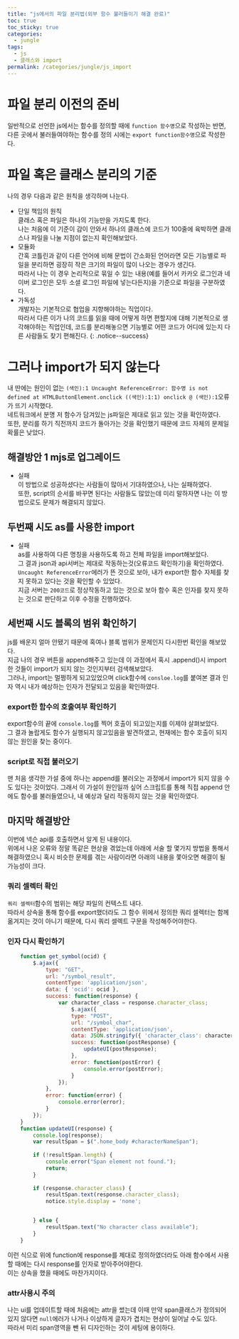 ```yaml
---
title: "js에서의 파일 분리법(외부 함수 불러들이기 해결 완료)"
toc: true
toc_sticky: true
categories:
  - jungle
tags:
  - js
  - 클래스와 import
permalink: /categories/jungle/js_import
---
```

# 파일 분리 이전의 준비
일반적으로 선언한 js에서는 함수를 정의할 때에 `function 함수명`으로 작성하는 반면, 다른 곳에서 불러들여야하는 함수를 정의 시에는 `export function함수명`으로 작성한다.<br>
# 파일 혹은 클래스 분리의 기준
나의 경우 다음과 같은 원칙을 생각하며 나눈다.

- 단일 책임의 원칙<br>
클래스 혹은 파일은 하나의 기능만을 가지도록 한다.<br>
나는 처음에 이 기준이 감이 안와서 하나의 클래스에 코드가 100줄에 육박하면 클래스나 파일을 나눌 지점이 없는지 확인해보았다.
- 모듈화<br>
간혹 코틀린과 같이 다른 언어에 비해 문법이 간소화된 언어라면 모든 기능별로 파일을 분리하면 굉장히 작은 크기의 파일이 많이 나오는 경우가 생긴다.<br>
따라서 나는 이 경우 논리적으로 묶일 수 있는 내용(예를 들어서 카카오 로그인과 네이버 로그인은 모두 소셜 로그인 파일에 넣는다든지)을 기준으로 파일을 구분하였다.
- 가독성<br>
개발자는 기본적으로 협업을 지향해야하는 직업이다.<br>
따라서 다른 이가 나의 코드를 읽을 때에 어떻게 하면 편할지에 대해 기본적으로 생각해야하는 직업인데, 코드를 분리해놓으면 기능별로 어떤 코드가 어디에 있는지 다른 사람들도 찾기 편해진다.
{: .notice--success}
# 그러나 import가 되지 않는다
내 딴에는 원인이 없는 `(색인):1 Uncaught ReferenceError: 함수명 is not defined
    at HTMLButtonElement.onclick ((색인):1:1)
onclick @ (색인):1`오류가 뜨기 시작했다.<br>
네트워크에서 분명 저 함수가 담겨있는 js파일은 제대로 읽고 있는 것을 확인하였다.<br>
또한, 분리를 하기 직전까지 코드가 돌아가는 것을 확인했기 때문에 코드 자체의 문제일 확률은 낮았다.
## 해결방안 1 mjs로 업그레이드
- 실패<br>
이 방법으로 성공하셨다는 사람들이 많아서 기대하였으나, 나는 실패하였다.<br>
또한, script의 순서를 바꾸면 된다는 사람들도 많았는데 미리 말하자면 나는 이 방법으로도 문제가 해결되지 않았다.
## 두번째 시도 as를 사용한 import
- 실패<br>
as를 사용하여 다른 명칭을 사용하도록 하고 전체 파일을 import해보았다.<br>
그 결과 json과 api서버는 제대로 작동하는것(오류코드 확인하기)을 확인하였다.<br>
`Uncaught ReferenceError`에러가 뜬 것으로 보아, 내가 export한 함수 자체를 찾지 못하고 있다는 것을 확인할 수 있었다.<br>
지금 서버는 `200코드`로 정상작동하고 있는 것으로 보아 함수 혹은 인자를 찾지 못하는 것으로 판단하고 이후 수정을 진행하였다.
## 세번째 시도 블록의 범위 확인하기
js를 배운지 얼마 안됐기 때문에 혹여나 블록 범위가 문제인지 다시한번 확인을 해보았다.<br>
지금 나의 경우 버튼을 append해주고 있는데 이 과정에서 혹시 .append()시 import한 것들이 import가 되지 않는 것인지부터 검색해보았다.<br>
그러나, import는 멀쩡하게 되고있었으며 click함수에 `consloe.log`를 붙여본 결과 인자 역시 내가 예상하는 인자가 전달되고 있음을 확인하였다.
### export한 함수의 호출여부 확인하기
export함수의 끝에 `console.log`를 찍어 호출이 되고있는지를 이제야 살펴보았다.<br>
그 결과 놀랍게도 함수가 실행되지 않고있음을 발견하였고, 현재에는 함수 호출이 되지 않는 원인을 찾는 중이다.
### script로 직접 불러오기
맨 처음 생각한 가설 중에 하나는 append를 불러오는 과정에서 import가 되지 않을 수도 있다는 것이었다.
그래서 이 가설이 원인일까 싶어 스크립트를 통해 직접 append 안에도 함수를 불러들였으나, 내 예상과 달리 작동하지 않는 것을 확인하였다.
## 마지막 해결방안
이번에 넥슨 api를 호출하면서 알게 된 내용이다.<br>
위에서 나온 오류와 정말 똑같은 현상을 겪었는데 아래에 서술 할 몇가지 방법을 통해서 해결하였으니 혹시 비슷한 문제를 겪는 사람이라면 아래의 내용을 쫓아오면 해결이 될 가능성이 크다.
### 쿼리 셀렉터 확인
`쿼리 셀렉터`함수의 범위는 해당 파일의 컨텍스트 내다.<br>
따라서 상속을 통해 함수를 export했더라도 그 함수 위에서 정의한 쿼리 셀렉터는 함께 옮겨지는 것이 아니기 때문에, 다시 쿼리 셀렉트 구문을 작성해주어야한다.
### 인자 다시 확인하기
```javascript
    function get_symbol(ocid) {
        $.ajax({
            type: "GET",
            url: "/symbol_result",
            contentType: 'application/json',
            data: { 'ocid': ocid },
            success: function(response) {
                var character_class = response.character_class;
                    $.ajax({
                    type: "POST",
                    url: "/symbol_char",
                    contentType: 'application/json',
                    data: JSON.stringify({ 'character_class': character_class }),
                    success: function(postResponse) {
                        updateUI(postResponse);
                    },
                    error: function(postError) {
                        console.error(postError);
                    }
                });
            },
            error: function(error) {
                console.error(error);
            }
        });
    }
    function updateUI(response) {
        console.log(response);
        var resultSpan = $(".home_body #characterNameSpan");
    
        if (!resultSpan.length) {
            console.error("Span element not found.");
            return;
        }
    
        if (response.character_class) {
            resultSpan.text(response.character_class);
            notice.style.display = 'none';


        } else {
            resultSpan.text("No character class available");
        }
    }
```
이런 식으로 위에 function에 response를 제대로 정의하였더라도 아래 함수에서 사용할 때에는 다시 response를 인자로 받아주어야한다.<br>
이는 상속을 했을 때에도 마찬가지이다.
### attr사용시 주의
나는 ui를 업데이트할 때에 처음에는 attr을 썼는데 이때 만약 span클래스가 정의되어있지 않다면 `null`에러가 나거나 이상하게 글자가 겹치는 현상이 일어날 수도 있다.<br>
따라서 미리 span영역을 뺀 뒤 디자인하는 것이 세팅에 용이하다.